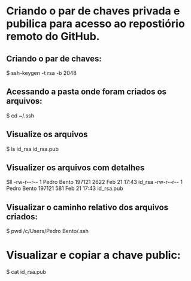 # Criando o par de chaves privada e pubilica para acesso ao repostiório remoto do GitHub.

## Criando o par de chaves:
$ ssh-keygen -t rsa -b 2048

## Acessando a pasta onde foram criados os arquivos:
$ cd ~/.ssh

## Visualize os arquivos
$ ls
id_rsa  id_rsa.pub

## Visualizer os arquivos com detalhes
$ll
-rw-r--r-- 1 Pedro Bento 197121 2622 Feb 21 17:43 id_rsa
-rw-r--r-- 1 Pedro Bento 197121  581 Feb 21 17:43 id_rsa.pub

## Visualizar o caminho relativo dos arquivos criados:
$ pwd
/c/Users/Pedro Bento/.ssh

# Visualizar e copiar a chave public:
$ cat id_rsa.pub


